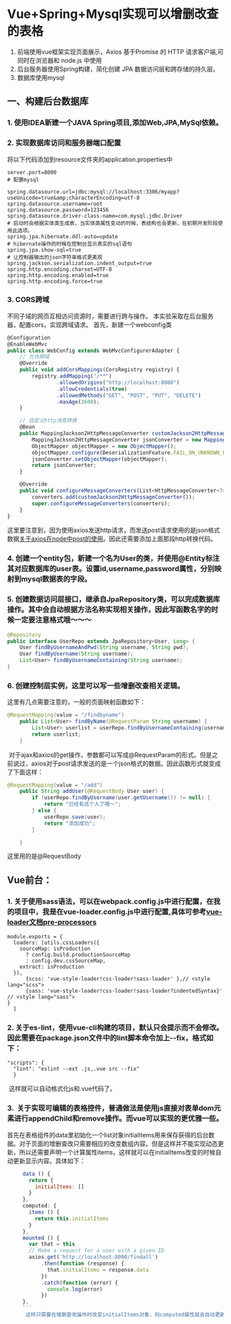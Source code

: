 # Vue+Spring+Mysql实现可以增删改查的表格

1. 前端使用vue框架实现页面展示，Axios 基于Promise 的 HTTP 请求客户端,可同时在浏览器和 node.js 中使用 
2. 后台服务器使用Spring构建，简化创建 JPA 数据访问层和跨存储的持久层。
3. 数据库使用mysql

## 一、构建后台数据库
### 1. 使用IDEA新建一个JAVA Spring项目,添加Web,JPA,MySql依赖。
### 2. 实现数据库访问和服务器端口配置
将以下代码添加到resource文件夹的application.properties中
```
server.port=8000
# 配置mysql

spring.datasource.url=jdbc:mysql://localhost:3306/myapp?useUnicode=true&amp;characterEncoding=utf-8
spring.datasource.username=root
spring.datasource.password=123456
spring.datasource.driver-class-name=com.mysql.jdbc.Driver
# 启动时会根据实体类生成表，当实体类属性变动的时候，表结构也会更新，在初期开发阶段使用此选项。
spring.jpa.hibernate.ddl-auto=update
# hibernate操作的时候在控制台显示真实的sql语句
spring.jpa.show-sql=true
# 让控制器输出的json字符串格式更美观
spring.jackson.serialization.indent_output=true
spring.http.encoding.charset=UTF-8
spring.http.encoding.enabled=true
spring.http.encoding.force=true
```

### 3. CORS跨域
不同子域的网页互相访问资源时，需要进行跨与操作。
本实验采取在后台服务器，配置cors，实现跨域请求。
首先，新建一个webconfig类
```javascript
@Configuration
@EnableWebMvc
public class WebConfig extends WebMvcConfigurerAdapter {
    // 允许跨域
    @Override
    public void addCorsMappings(CorsRegistry registry) {
        registry.addMapping("/**")
                .allowedOrigins("http://localhost:8080")
                .allowCredentials(true)
                .allowedMethods("GET", "POST", "PUT", "DELETE")
                .maxAge(3600);
    }

    // 自定义http消息转换
    @Bean
    public MappingJackson2HttpMessageConverter customJackson2HttpMessageConverter() {
        MappingJackson2HttpMessageConverter jsonConverter = new MappingJackson2HttpMessageConverter();
        ObjectMapper objectMapper = new ObjectMapper();
        objectMapper.configure(DeserializationFeature.FAIL_ON_UNKNOWN_PROPERTIES, false);
        jsonConverter.setObjectMapper(objectMapper);
        return jsonConverter;
    }

    @Override
    public void configureMessageConverters(List<HttpMessageConverter<?>> converters) {
        converters.add(customJackson2HttpMessageConverter());
        super.configureMessageConverters(converters);
    }
}
```

这里要注意到，因为使用axios发送http请求，而发送post请求使用的是json格式数据[关于axios在node中post的使用](https://cnodejs.org/topic/57e17beac4ae8ff239776de5)。因此还需要添加上面那段http转换代码。

### 4. 创建一个entity包，新建一个名为User的类，并使用@Entity标注其对应数据库的user表。设置id,username,password属性，分别映射到mysql数据表的字段。
### 5. 创建数据访问层接口，继承自JpaRepository类，可以完成数据库操作。其中会自动根据方法名称实现相关操作，因此写函数名字的时候一定要注意格式哦～～～
```java
@Repository
public interface UserRepo extends JpaRepository<User, Long> {
    User findByUsernameAndPwd(String username, String pwd);
    User findByUsername(String username);
    List<User> findByUsernameContaining(String username);
}
```

### 6. 创建控制层实例，这里可以写一些增删改查相关逻辑。
这里有几点需要注意的，一般的页面映射函数如下：
```java
@RequestMapping(value = "/findbyname")
    public List<User> findByName(@RequestParam String username) {
        List<User> userlist = userRepo.findByUsernameContaining(username);
        return userlist;
    }
```
 对于ajax和axios的get操作，参数都可以写成@RequestParam的形式。但是之前说过，axios对于post请求发送的是一个json格式的数据。因此函数形式就变成了下面这样：
```java
@RequestMapping(value = "/add")
    public String addUser(@RequestBody User user) {
        if (userRepo.findByUsername(user.getUsername()) != null) {
            return "已经有这个人了哦～";
        } else {
            userRepo.save(user);
            return "添加成功";
        }

    }
   ```
   这里用的是@RequestBody
   
## Vue前台： 

### 1. 关于使用sass语法，可以在webpack.config.js中进行配置，在我的项目中，我是在vue-loader.config.js中进行配置,具体可参考[vue-loader文档pre-processors](http://vue-loader.vuejs.org/en/configurations/pre-processors.html)
``` 
module.exports = {
  loaders: [utils.cssLoaders({
    sourceMap: isProduction
      ? config.build.productionSourceMap
      : config.dev.cssSourceMap,
    extract: isProduction
  }),
      {scss: 'vue-style-loader!css-loader!sass-loader' },// <style lang="scss">
      {sass: 'vue-style-loader!css-loader!sass-loader?indentedSyntax}' // <style lang="sass">
}
  ]
```
### 2. 关于es-lint，使用vue-cli构建的项目，默认只会提示而不会修改。因此需要在package.json文件中的lint脚本命令加上--fix，格式如下： 
```
"scripts": {
  "lint": "eslint --ext .js,.vue src --fix"
  }
```
 这样就可以自动格式化js和.vue代码了。
 
 
### 3.  关于实现可编辑的表格控件，普通做法是使用js直接对表单dom元素进行appendChild和remove操作。而vue可以实现的更优雅一些。
 
首先在表格组件的data里初始化一个list对象initialItems用来保存获得的后台数据。对于页面的增删查改只需要相应的改变数组内容。但是这样并不能实现动态更新，所以还需要声明一个计算属性items，这样就可以在initialItems改变的时候自动更新显示内容。具体如下：
 
 ```javascript
      data () {
        return {
          initialItems: []
        }
      },
      computed: {
        items () {
          return this.initialItems
        }
      },
      mounted () {
        var that = this
        // Make a request for a user with a given ID
        axios.get('http://localhost:8000/findall')
            .then(function (response) {
              that.initialItems = response.data
            })
            .catch(function (error) {
              console.log(error)
            })
      },
      ```
       这样只需要在增删查改操作时改变initialItems对象，则computed属性就会自动更新，页面元素也会更新。
 
  
